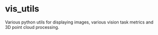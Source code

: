 # vis_utils

Various python utils for displaying images, various vision task metrics and 3D point cloud processing.
